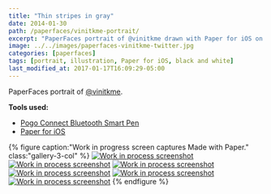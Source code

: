 ```yaml
---
title: "Thin stripes in gray"
date: 2014-01-30
path: /paperfaces/vinitkme-portrait/
excerpt: "PaperFaces portrait of @vinitkme drawn with Paper for iOS on an iPad."
image: ../../images/paperfaces-vinitkme-twitter.jpg
categories: [paperfaces]
tags: [portrait, illustration, Paper for iOS, black and white]
last_modified_at: 2017-01-17T16:09:29-05:00
---
```


PaperFaces portrait of [@vinitkme](https://twitter.com/vinitkme).

**Tools used:**

- [Pogo Connect Bluetooth Smart Pen](https://www.amazon.com/gp/product/B009K448L4/ref=as_li_ss_tl?ie=UTF8&camp=1789&creative=390957&creativeASIN=B009K448L4&linkCode=as2&tag=mademist-20)
- [Paper for iOS](https://paper.bywetransfer.com/)

{% figure caption:"Work in progress screen captures Made with Paper." class:"gallery-3-col" %}
[![Work in process screenshot](../../images/paperfaces-vinitkme-process-1-600.jpg)](../../images/paperfaces-vinitkme-process-1-lg.jpg)
[![Work in process screenshot](../../images/paperfaces-vinitkme-process-2-600.jpg)](../../images/paperfaces-vinitkme-process-2-lg.jpg)
[![Work in process screenshot](../../images/paperfaces-vinitkme-process-3-600.jpg)](../../images/paperfaces-vinitkme-process-3-lg.jpg)
[![Work in process screenshot](../../images/paperfaces-vinitkme-process-4-600.jpg)](../../images/paperfaces-vinitkme-process-4-lg.jpg)
[![Work in process screenshot](../../images/paperfaces-vinitkme-process-5-600.jpg)](../../images/paperfaces-vinitkme-process-5-lg.jpg)
[![Work in process screenshot](../../images/paperfaces-vinitkme-process-6-600.jpg)](../../images/paperfaces-vinitkme-process-6-lg.jpg)
{% endfigure %}
